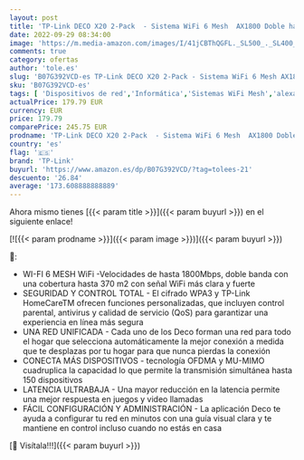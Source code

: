 ```yaml
---
layout: post
title: 'TP-Link DECO X20 2-Pack  - Sistema WiFi 6 Mesh  AX1800 Doble hasta 370 m2  2 x Puertos Gigabit  MU-MIMO  OFDMA  Seguridad WPA3  Modo Router / Punto Acceso  Compatible con Alexa'
date: 2022-09-29 08:34:00
image: 'https://m.media-amazon.com/images/I/41jCBThQGFL._SL500_._SL400_.jpg'
comments: true
category: ofertas
author: 'tole.es'
slug: 'B07G392VCD-es TP-Link DECO X20 2-Pack - Sistema WiFi 6 Mesh AX1800 Doble...'
sku: 'B07G392VCD-es'
tags: [ 'Dispositivos de red','Informática','Sistemas WiFi Mesh','alexa','tp-link','🇪🇸', ]
actualPrice: 179.79 EUR
currency: EUR
price: 179.79
comparePrice: 245.75 EUR
prodname: 'TP-Link DECO X20 2-Pack  - Sistema WiFi 6 Mesh  AX1800 Doble hasta 370 m2  2 x Puertos Gigabit  MU-MIMO  OFDMA  Seguridad WPA3  Modo Router / Punto Acceso  Compatible con Alexa'
country: 'es'
flag: '🇪🇸'
brand: 'TP-Link'
buyurl: 'https://www.amazon.es/dp/B07G392VCD/?tag=tolees-21'
descuento: '26.84'
average: '173.608888888889'
---
```


Ahora mismo tienes [{{< param title >}}]({{< param buyurl >}}) en el siguiente enlace!

[![{{< param prodname >}}]({{< param image >}})]({{< param buyurl >}})

🔎:

- WI-FI 6 MESH WiFi -Velocidades de hasta 1800Mbps, doble banda con una cobertura hasta 370 m2 con señal WiFi más clara y fuerte
- SEGURIDAD Y CONTROL TOTAL - El cifrado WPA3 y TP-Link HomeCareTM ofrecen funciones personalizadas, que incluyen control parental, antivirus y calidad de servicio (QoS) para garantizar una experiencia en línea más segura
- UNA RED UNIFICADA - Cada uno de los Deco forman una red para todo el hogar que selecciona automáticamente la mejor conexión a medida que te desplazas por tu hogar para que nunca pierdas la conexión
- CONECTA MÁS DISPOSITIVOS - tecnología OFDMA y MU-MIMO cuadruplica la capacidad lo que permite la transmisión simultánea hasta 150 dispositivos
- LATENCIA ULTRABAJA - Una mayor reducción en la latencia permite una mejor respuesta en juegos y video llamadas
- FÁCIL CONFIGURACIÓN Y ADMINISTRACIÓN - La aplicación Deco te ayuda a configurar tu red en minutos con una guía visual clara y te mantiene en control incluso cuando no estás en casa

[🛒 Visítala!!!]({{< param buyurl >}})
